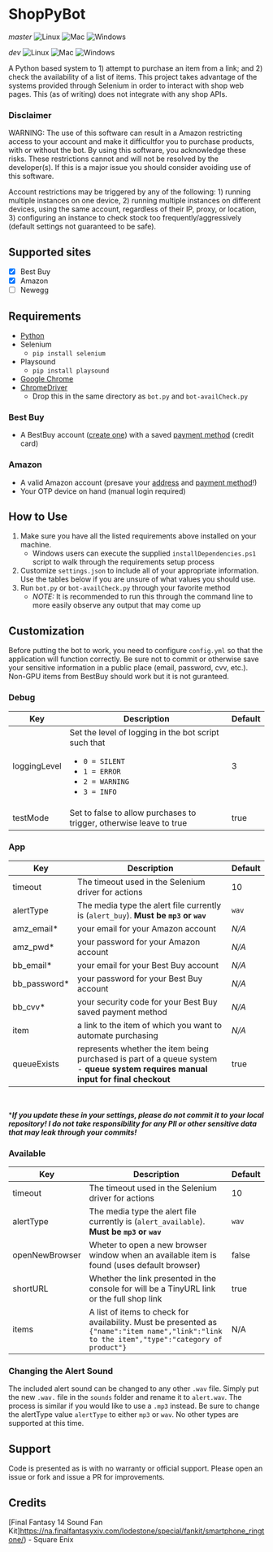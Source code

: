 # ShopPyBot

*master*
![Linux](https://github.com/thezoid/ShopPyBot/actions/workflows/app_linuxBuild.yml/badge.svg?branch=master)
![Mac](https://github.com/thezoid/ShopPyBot/actions/workflows/app_macBuild.yml/badge.svg?branch=master)
![Windows](https://github.com/thezoid/ShopPyBot/actions/workflows/app_windowsBuild.yml/badge.svg?branch=master)

*dev*
![Linux](https://github.com/thezoid/ShopPyBot/actions/workflows/app_linuxBuild.yml/badge.svg?branch=dev)
![Mac](https://github.com/thezoid/ShopPyBot/actions/workflows/app_macBuild.yml/badge.svg?branch=dev)
![Windows](https://github.com/thezoid/ShopPyBot/actions/workflows/app_windowsBuild.yml/badge.svg?branch=dev)

A Python based system to 1) attempt to purchase an item from a link; and 2) check the availability of a list of items. This project takes advantage of the systems provided through Selenium in order to interact with shop web pages. This (as of writing) does not integrate with any shop APIs.

### Disclaimer

WARNING: The use of this software can result in a Amazon restricting access to your account and make it difficultfor you to purchase products, with or without the bot. By using this software, you acknowledge these risks. These restrictions cannot and will not be resolved by the developer(s). If this is a major issue you should consider avoiding use of this software.

Account restrictions may be triggered by any of the following: 1) running multiple instances on one device, 2) running multiple instances on different devices, using the same account, regardless of their IP, proxy, or location, 3) configuring an instance to check stock too frequently/aggressively (default settings not guaranteed to be safe).

## Supported sites

- [x] Best Buy
- [x] Amazon
- [ ] Newegg

## Requirements

- [Python](https://www.python.org/downloads/)
- Selenium
  - `pip install selenium`
- Playsound
  - `pip install playsound`
- [Google Chrome](https://chrome.google.com)
- [ChromeDriver](https://chromedriver.chromium.org/downloads)
  - Drop this in the same directory as `bot.py` and `bot-availCheck.py`

### Best Buy

- A BestBuy account ([create one](https://www.bestbuy.com/identity/global/createAccount)) with a saved [payment method](https://www.bestbuy.com/profile/c/billinginfo/cc) (credit card)

### Amazon

- A valid Amazon account (presave your [address](https://smile.amazon.com/a/addresses) and [payment method](https://smile.amazon.com/cpe/yourpayments/wallet)!)
- Your OTP device on hand (manual login required)

## How to Use

1. Make sure you have all the listed requirements above installed on your machine.
     - Windows users can execute the supplied `installDependencies.ps1` script to walk through the requirements setup process
2. Customize `settings.json` to include all of your appropriate information. Use the tables below if you are unsure of what values you should use.
3. Run `bot.py` or `bot-availCheck.py` through your favorite method
     - *NOTE:* It is recommended to run this through the command line to more easily observe any output that may come up

## Customization

Before putting the bot to work, you need to configure `config.yml` so that the application will function correctly. Be sure not to commit or otherwise save your sensitive information in a public place (email, password, cvv, etc.). Non-GPU items from BestBuy should work but it is not guranteed.

### Debug

|Key|Description| Default |
| --- | --- | --- |
|loggingLevel|Set the level of logging in the bot script such that <br><ul><li>`0 = SILENT`</li><li>`1 = ERROR`</li><li>`2 = WARNING`</li><li>`3 = INFO`</li></ul>| 3 |
|testMode|Set to false to allow purchases to trigger, otherwise leave to true| true |

### App

|Key|Description| Default |
| --- | --- | --- |
|timeout|The timeout used in the Selenium driver for actions| 10 |
|alertType|The media type the alert file currently is (`alert_buy`). **Must be `mp3` or `wav`**|`wav`|
|amz_email*| your email for your Amazon account | *N/A* |
|amz_pwd*| your password for your Amazon account | *N/A* |
|bb_email*| your email for your Best Buy account | *N/A* |
|bb_password*| your password for your Best Buy account | *N/A* |
|bb_cvv*| your security code for your Best Buy saved payment method | *N/A* |
|item | a link to the item of which you want to automate purchasing | *N/A* |
|queueExists| represents whether the item being purchased is part of a queue system - **queue system requires manual input for final checkout** | true |

<br>

****If you update these in your settings, please do not commit it to your local repository! I do not take responsibility for any PII or other sensitive data that may leak through your commits!***

### Available

|Key|Description| Default |
| --- | --- | --- |
|timeout|The timeout used in the Selenium driver for actions| 10 |
|alertType|The media type the alert file currently is (`alert_available`). **Must be `mp3` or `wav`**|`wav`|
|openNewBrowser|Wheter to open a new browser window when an available item is found (uses default browser)| false |
|shortURL|Whether the link presented in the console for will be a TinyURL link or the full shop link|true|
|items|A list of items to check for availability. Must be presented as `{"name":"item name","link":"link to the item","type":"category of product"}`| N/A |

### Changing the Alert Sound

The included alert sound can be changed to any other `.wav` file. Simply put the new `.wav.` file in the `sounds` folder and rename it to `alert.wav`. The process is similar if you would like to use a `.mp3` instead. Be sure to change the alertType value `alertType` to either `mp3` or `wav`. No other types are supported at this time.

## Support

Code is presented as is with no warranty or official support. Please open an issue or fork and issue a PR for improvements.

## Credits

[Final Fantasy 14 Sound Fan Kit]https://na.finalfantasyxiv.com/lodestone/special/fankit/smartphone_ringtone/) - Square Enix
